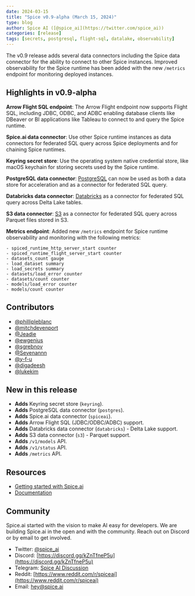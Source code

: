 ```yaml
---
date: 2024-03-15
title: "Spice v0.9-alpha (March 15, 2024)"
type: blog
author: Spice AI ([@spice_ai](https://twitter.com/spice_ai))
categories: [release]
tags: [secrets, postgresql, flight-sql, datalake, observability]
---
```


The v0.9 release adds several data connectors including the Spice data connector for the ability to connect to other Spice instances. Improved observability for the Spice runtime has been added with the new `/metrics` endpoint for monitoring deployed instances.

## Highlights in v0.9-alpha

**Arrow Flight SQL endpoint**: The Arrow Flight endpoint now supports Flight SQL, including JDBC, ODBC, and ADBC enabling database clients like DBeaver or BI applications like Tableau to connect to and query the Spice runtime.

**Spice.ai data connector**: Use other Spice runtime instances as data connectors for federated SQL query across Spice deployments and for chaining Spice runtimes.

**Keyring secret store**: Use the operating system native credential store, like macOS keychain for storing secrets used by the Spice runtime.

**PostgreSQL data connector**: [PostgreSQL](https://www.postgresql.org/) can now be used as both a data store for acceleration and as a connector for federated SQL query.

**Databricks data connector**: [Databricks](https://www.databricks.com) as a connector for federated SQL query across Delta Lake tables.

**S3 data connector**: [S3](https://aws.amazon.com/s3/) as a connector for federated SQL query across Parquet files stored in S3.

**Metrics endpoint**: Added new `/metrics` endpoint for Spice runtime observability and monitoring with the following metrics:

```
- spiced_runtime_http_server_start counter
- spiced_runtime_flight_server_start counter
- datasets_count gauge
- load_dataset summary
- load_secrets summary
- datasets/load_error counter
- datasets/count counter
- models/load_error counter
- models/count counter
```

## Contributors

- [@phillipleblanc](https://github.com/phillipleblanc)
- [@mitchdevenport](https://github.com/mitchdevenport)
- [@Jeadie](https://github.com/Jeadie)
- [@ewgenius](https://github.com/ewgenius)
- [@sgrebnov](https://github.com/sgrebnov)
- [@Sevenannn](https://github.com/Sevenannn)
- [@y-f-u](https://github.com/y-f-u)
- [@digadeesh](https://github.com/digadeesh)
- [@lukekim](https://github.com/lukekim)

## New in this release

- **Adds** Keyring secret store (`keyring`).
- **Adds** PostgreSQL data connector (`postgres`).
- **Adds** Spice.ai data connector (`spiceai`).
- **Adds** Arrow Flight SQL (JDBC/ODBC/ADBC) support.
- **Adds** Databricks data connector (`databricks`) - Delta Lake support.
- **Adds** S3 data connector (`s3`) - Parquet support.
- **Adds** `/v1/models` API.
- **Adds** `/v1/status` API.
- **Adds** `/metrics` API.

## Resources

- [Getting started with Spice.ai](https://docs.spiceai.org/getting-started/)
- [Documentation](https://docs.spiceai.org/)

## Community

Spice.ai started with the vision to make AI easy for developers. We are building Spice.ai in the open and with the community. Reach out on Discord or by email to get involved.

- Twitter: [@spice_ai](https://twitter.com/spice_ai)
- Discord: [https://discord.gg/kZnTfneP5u](https://discord.gg/kZnTfneP5u)
- Telegram: [Spice AI Discussion](https://t.me/spiceaichat)
- Reddit: [https://www.reddit.com/r/spiceai](https://www.reddit.com/r/spiceai)
- Email: [hey@spice.ai](mailto:hey@spice.ai)
